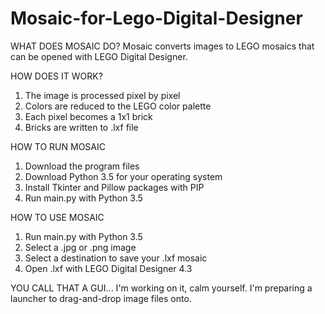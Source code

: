 # Mosaic-for-Lego-Digital-Designer

WHAT DOES MOSAIC DO?
Mosaic converts images to LEGO mosaics that can be opened with LEGO Digital Designer.

HOW DOES IT WORK?
1. The image is processed pixel by pixel
2. Colors are reduced to the LEGO color palette
3. Each pixel becomes a 1x1 brick
4. Bricks are written to .lxf file

HOW TO RUN MOSAIC
1. Download the program files
2. Download Python 3.5 for your operating system
3. Install Tkinter and Pillow packages with PIP
4. Run main.py with Python 3.5

HOW TO USE MOSAIC
1. Run main.py with Python 3.5
2. Select a .jpg or .png image
3. Select a destination to save your .lxf mosaic
4. Open .lxf with LEGO Digital Designer 4.3

YOU CALL THAT A GUI...
I'm working on it, calm yourself. I'm preparing a launcher to drag-and-drop image files onto.
